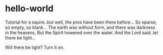 # hello-world
Tutorial for a squire..but well, the pros have been there before...
So sparse, so empty, so blank...
The earth was without form, and there was darkness in the heavens,
But the Spirit howered over the water.
And the Lord said..let there be light...

Will there be light?
Turn it on.
